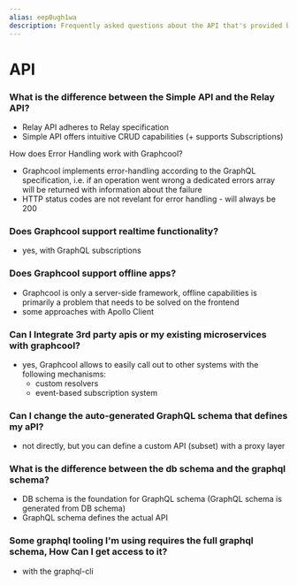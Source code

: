 ```yaml
---
alias: eep0ugh1wa
description: Frequently asked questions about the API that's provided by Graphcool.
---
```


# API

### What is the difference between the Simple API and the Relay API?

* Relay API adheres to Relay specification
* Simple API offers intuitive CRUD capabilities (+ supports Subscriptions)

How does Error Handling work with Graphcool?

* Graphcool implements error-handling according to the GraphQL specification, i.e. if an operation went wrong a dedicated errors array will be returned with information about the failure
* HTTP status codes are not revelant for error handling - will always be 200

### Does Graphcool support realtime functionality?

* yes, with GraphQL subscriptions

### Does Graphcool support offline apps?

* Graphcool is only a server-side framework, offline capabilities is primarily a problem that needs to be solved on the frontend
* some approaches with Apollo Client 

### Can I Integrate 3rd party apis or my existing microservices with graphcool?

* yes, Graphcool allows to easily call out to other systems with the following mechanisms:
    * custom resolvers
    * event-based subscription system

### Can I change the auto-generated GraphQL schema that defines my aPI?

* not directly, but you can define a custom API (subset) with a proxy layer

### What is the difference between the db schema and the graphql schema?

* DB schema is the foundation for GraphQL schema (GraphQL schema is generated from DB schema)
* GraphQL schema defines the actual API

### Some graphql tooling I'm using requires the full graphql schema, How Can I get access to it?

* with the graphql-cli

